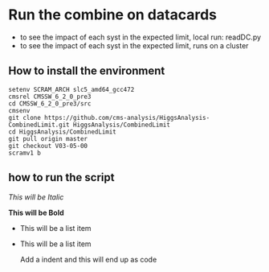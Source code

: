 Run the combine on datacards
==============

- to see the impact of each syst in the expected limit, local run: readDC.py
- to see the impact of each syst in the expected limit, runs on a cluster


How to install the environment
--------------

    setenv SCRAM_ARCH slc5_amd64_gcc472
    cmsrel CMSSW_6_2_0_pre3
    cd CMSSW_6_2_0_pre3/src
    cmsenv
    git clone https://github.com/cms-analysis/HiggsAnalysis-CombinedLimit.git HiggsAnalysis/CombinedLimit
    cd HiggsAnalysis/CombinedLimit
    git pull origin master
    git checkout V03-05-00
    scramv1 b

how to run the script
--------------


*This will be Italic*

**This will be Bold**

- This will be a list item
- This will be a list item

    Add a indent and this will end up as code
